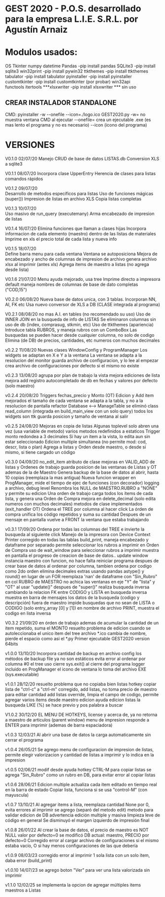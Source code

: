 # GEST 2020 - P.O.S. desarrollado para la empresa L.I.E. S.R.L. por Agustín Arnaiz


# Modulos usados:
OS
Tkinter
numpy
datetime
Pandas		-pip install pandas
SQLite3		-pip install sqlite3
win32print	-pip install pywin32
ttkthemes	-pip install ttkthemes
tabulator	-pip install tabulator
pyinstaller	-pip install pyinstaller
customtkinter	-pip install customtkinter (por probar)
win32api	
functools
itertools
***xlsxwriter	-pip install xlsxwriter *** sin uso

## CREAR INSTALADOR STANDALONE
CMD: pyinstaller -w --onefile --icon=./logo.ico GEST2020.py
-w= no muestra ventana CMD al ejecutar
--onefile= crea un ejecutable .exe (es mas lento el programa y no es necesario)
--icon (icono del programa)

# VERSIONES
V0.1.0	02/07/20
Manejo CRUD de base de datos LISTAS.db
Conversion XLS a sqlite3


V0.1.1	08/07/20
Incorpora clase UpperEntry
Herencia de clases para listas
comandos rápidos


V0.1.2	09/07/20	
Desarrollo de metodos específicos para listas
Uso de funciones mágicas (super())
Impresion de listas en archivo XLS
Copia listas completas

V0.1.3	10/07/20	
Uso masivo de run_query (executemany)
Arma encabezado de impresion de listas


V0.1.4	16/07/20
Elimina funciones que llaman a clases hijas
Incorpora informacion de cada elemento (maestro) dentro de las listas de materiales
Imprime en xls el precio total de cada lista y nueva info


V0.1.5	18/07/20	
Define barra menu para cada ventana
Ventana se autoposiciona
Mejora de encabezado y ancho de columnas de impresion de archivo
genera archivo xlsx al imprimir (antes xls)
Agrega items de maestro a listas (no agrega desde lista)

V0.1.6	21/07/20
Menu ayuda mejorado, usa tree
Imprime directo a impresora default
maneja nombres de columnas de base de dato completas ("COD,15")

V0.2.0	06/08/20
Nueva base de datos unica, con 3 tablas. Incorporan NN, AI, FK etc
Usa nuevo conversor de XLS a DB (CLASE integrada al programa)

V0.2.1	08/08/20
no mas A.I. en tables (no recomendado su uso)
Uso de INNER JOIN en la busqueda de info de LISTAS
Se eliminaron columnas sin uso de db (index, comprasug, stkmin, etc)
Uso de ttkthemes (apariencia)
Introduce tabla RUBROS, y maneja rubros con un ComboBox
Las busquedas se pueden hacer desde cualquier columna, no solo de codigo
Elimina (de DB) de precios, cantidades, etc numeros con muchos decimales

v0.2.2	11/08/20
Nuevas clases WindowConfig y ProgramManager
Los widgets se adaptan en X e Y a la ventana
La ventana se adapta a la resolucion del monitor
guarda archivo de configuracion, y lo lee al empezar
crea archivo de configuraciones por defecto si el mismo no existe

v0.2.3	13/08/20
agrupa por plan de trabajo la vista
mejora ediciones de lista
mejora add registro
autocompletado de db en fechas y valores por defecto (solo maestro)

v0.2.4	20/08/20
Triggers fechas_precio y Monto (OT)
Edicion y Add item mejorados 
el tamaño de cada ventana se adapta a la tabla, y no a la resolucion de pantalla
refactor Database <--> ManageTable
se eliminó class read_column (integrada en build_main_view con un solo query)
todos los widgets son ttk
guarda posicion y tamaño de ventana al salir

v0.2.5	24/08/20
Mejoras en copia de listas
Algunas toplevel solo abren una vez (usa variable de metodo)
varios metodos redefinidos a estaticos
Trigger monto redondea a 3 decimales
Si hay un item a la vista, lo edita aun sin estar seleccionado
Edicion multiple simultanea (no permite mod: cod, descr, lista o plan)
Agrega a listas y Orden desde maestro, o desde si mismo, si tiene cargado un código

v0.3.0	04/09/20
no_edit_item atributo de clase 
mejoras en VALID_ADD de listas y Ordenes de trabajo
guarda posicion de las ventanas de Listas y OT ademas de la de Maestro
Genera backup de la base de datos al abrir, hasta 10 copias (reemplaza la mas antigua)
Nueva funcion wrapper en ProgManager, mide el tiempo de ejec de funciones (con decorador)
logging a archivo, debug level
Renombra los NULL de MAESTRO.RUBRO a "NONE" y permite su edicion
Una orden de trabajo carga todos los items de cada lista, y genera una Orden de Compra
mejora en delete_decimal (solo edita numeros con muchos decimales)
metodos de clase implementados (exit_handler OT)
Ordena el TREE por columna al hacer click
La órden de compra unifica los código repetidos y suma su cantidad
Despues de un mensaje en pantalla vuelve a FRONT la ventana que estaba trabajando

v0.3.1	17/09/20
Ordena por todas las columnas del TREE e invierte la busqueda al siguiente click
Manejo de la impresora con Device Context Printer
corregido en todas las tablas build_print, maneja encabezado y dataframe por separado
permite seleccionar los rubros a imprimir en Orden de Compra
uso de wait_window para seleccionar rubros a imprimir
muestra en pantalla el progreso de creacion de base de datos.. update window
instancia maestro con funcion, no hace falta reiniciar programa despues de crear base de datos
al ordenar por columna, tambien ordena por codigo como 2do orden
elimina decimales extras usando pandas astype() y round() en lugar de un FOR
reemplaza 'nan' de dataframe con "Sin_Rubro" en col RUBRO de MAESTRO
no achica las ventanas en eje "Y" de "lista" y "OT" al usar "update()" despues de "super()"
realiza busqueda inversa cambiando la relacion FK entre CODIGO y LISTA
en busqueda inversa muestra en barra de mensajes los datos de la busqueda (codigo y descripción)
fuera de maestro impide busquedas que no sean de LISTA o CODIGO (solo entry_array [0] y [1])
en nombre de archivo PRINT, muestra el codigo en lista inversa

V0.3.2	21/09/20
en órden de trabajo ademas de acumular la cantidad de un item repetido, suma el MONTO
resuelto problema de edicion cuando se autoleccionaba el unico item del tree
archivo *.ico cambia de nombre, pierde el espacio como asi el *.py
Primer ejecutable GEST2020 version 64bits

v1.0.0	13/10/20
Incorpora cantidad de backup en archivo config
los métodos de backup file ya no son estáticos
evita error al ordenar por columna #0 el tree
uso cierre sys.exit() al cierre del programa
logger incluido en ProgManager
el icono de ventana lo toma del archivo EXE (sys.executable)

v1.0.1 28/12/20
resuelto problema que no copiaba bien listas
hotkey copiar lista de "ctrl-c" a "ctrl-m"
corregido, add listas, no toma precio de maestro para editar cantidad
add listas override, limpia el campo de codigo, permite agregar varios items desde maestro
edicion ayuda edicion listas
la busqueda LIKE (%) se hace previo y pos palabra a buscar

V1.0.2  30/12/20
EL MENU DE HOTKEYS, license y acerca de, ya no retorna a maestro de articulos (parent window)
menu de impresion responde a ENTER para imprimir (ademas de barra espaciadora)


v1.0.3  12/03/21
Al abrir una base de datos la carga automaticamente sin cerrar el programa

v1.0.4  26/05/21
Se agrego menu de configuracion de impresion de listas, permite elegir valorizacion y cantidad de listas a imprimir y lo indica en la impresion

v1.0.5  02/06/21
modif desde ayuda hotkey CTRL-M para copiar listas
se agrega "Sin_Rubro" como un rubro en DB, para evitar error al copiar listas

v1.0.6	28/06/21
Edicion multiple actualiza cada item editado en tiempo real en la barra de estado
Copiar lista, funciona si se usa "control-M" (con mayuscula)

v1.0.7  13/10/21
Al agregar items a lista, reemplaza cantidad None por 0, evita errores al imprimir
se agrego (separó del metodo edit) metodo para validar edicion de DB
advertencia edición multiple y masiva
limpieza leve de código en general
Se disminuyó el margen izquierdo de impresión final

v1.0.8  26/01/22
Al crear la base de datos, el precio de maestro es NOT NULL valor por defecto=0
se modificó DB actual: maestro, PRECIO por defecto=0
Corregido error al cargar archivo de configuraciones si el mismo estaba vacío,
O si hay menos configuraciones de las que debería

v1.0.9 08/03/23
corregido error al imprimir 1 sola lista con un solo item, daba error (build_print)

v1.0.10 14/07/23
se agrego boton "Ver" para ver una lista valorizada sin imprimir

v1.1.0 12/02/25
se implementa la opcion de agregar múltiples items maestros a Listas